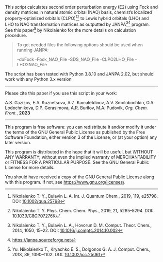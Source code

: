 This script calculates second order perturbation energy (E2) using Fock and density matrices in natural atomic orbital (NAO) basis, chemist’s localized
property-optimized orbitals (CLPO)[^1][^2] to Lewis hybrid orbitals (LHO) and LHO to NAO transformation matrices as outputted by JANPA[^3][^4] program. See this paper[^5] by Nikolaienko for the more details on calculation procedure.

> To get needed files the following options should be used when running JANPA:
>
> -doFock -Fock_NAO_File -SDS_NAO_File -CLPO2LHO_File -LHO2NAO_File

The script has been tested with Python 3.8.10 and JANPA 2.02, but should work
with any Python 3.x version

[^1]: Nikolaienko T. Y., Bulavin L. A. Int. J. Quantum Chem., 2019, 119, e25798.
DOI: [10.1002/qua.25798](https://dx.doi.org/10.1002/qua.25798)
[^2]: Nikolaienko T. Y. Phys. Chem. Chem. Phys., 2019, 21, 5285–5294.
DOI: [10.1039/C8CP07276K](https://dx.doi.org/10.1039/C8CP07276K)
[^3]: Nikolaienko T. Y., Bulavin L. A., Hovorun D. M. Comput. Theor. Chem.,
2014, 1050, 15–22. DOI: [10.1016/j.comptc.2014.10.002](https://dx.doi.org/10.1016/j.comptc.2014.10.002)
[^4]: https://janpa.sourceforge.net
[^5]: Yu. Nikolaienko T., Kryachko E. S., Dolgonos G. A. J. Comput. Chem.,
2018, 39, 1090–1102. DOI: [10.1002/jcc.25061](https://dx.doi.org/10.1002/jcc.25061)
***
Please cite this paper if you use this script in your work:

A.S. Gazizov, E.A. Kuznetsova, A.Z. Kamaletdinov, A.V. Smolobochkin, O.A. Lodochnikova, D.P. Gerasimova, A.R. Burilov, M.A. Pudovik, *Org. Chem. Front.*, **2023**

***
This program is free software: you can redistribute it and/or modify it under
the terms of the GNU General Public License as published by the Free Software
Foundation, either version 3 of the License, or (at your option) any later
version.

This program is distributed in the hope that it will be useful, but
WITHOUT ANY WARRANTY; without even the implied warranty of MERCHANTABILITY or
FITNESS FOR A PARTICULAR PURPOSE. See the GNU General Public License for more
details.

You should have received a copy of the GNU General Public License
along with this program. If not, see <https://www.gnu.org/licenses/>.
